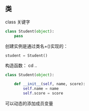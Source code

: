 ## 类

class 关键字

```python
class Student(object):
    pass
```

创建实例是通过类名+()实现的：

```python
student = Student()
```

构造函数：
cd ..
```python
class Student(object):

    def __init__(self, name, score):
        self.name = name
        self.score = score
```

可以动态的添加成员变量
